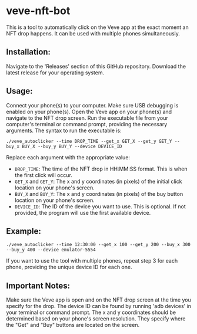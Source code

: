 

# veve-nft-bot
This is a tool to automatically click on the Veve app at the exact moment an NFT drop happens. It can be used with multiple phones simultaneously.

## Installation:

Navigate to the 'Releases' section of this GitHub repository.
Download the latest release for your operating system.

## Usage:

Connect your phone(s) to your computer. Make sure USB debugging is enabled on your phone(s).
Open the Veve app on your phone(s) and navigate to the NFT drop screen.
Run the executable file from your computer's terminal or command prompt, providing the necessary arguments.
The syntax to run the executable is:

`./veve_autoclicker --time DROP_TIME --get_x GET_X --get_y GET_Y --buy_x BUY_X --buy_y BUY_Y --device DEVICE_ID`

Replace each argument with the appropriate value:

- `DROP_TIME`: The time of the NFT drop in HH:MM:SS format. This is when the first click will occur.
- `GET_X` and `GET_Y`: The x and y coordinates (in pixels) of the initial click location on your phone's screen.
- `BUY_X` and `BUY_Y`: The x and y coordinates (in pixels) of the buy button location on your phone's screen.
- `DEVICE_ID`: The ID of the device you want to use. This is optional. If not provided, the program will use the first available device.

## Example:

`./veve_autoclicker --time 12:30:00 --get_x 100 --get_y 200 --buy_x 300 --buy_y 400 --device emulator-5554`

If you want to use the tool with multiple phones, repeat step 3 for each phone, providing the unique device ID for each one.

## Important Notes:

Make sure the Veve app is open and on the NFT drop screen at the time you specify for the drop.
The device ID can be found by running 'adb devices' in your terminal or command prompt.
The x and y coordinates should be determined based on your phone's screen resolution. They specify where the "Get" and "Buy" buttons are located on the screen.
